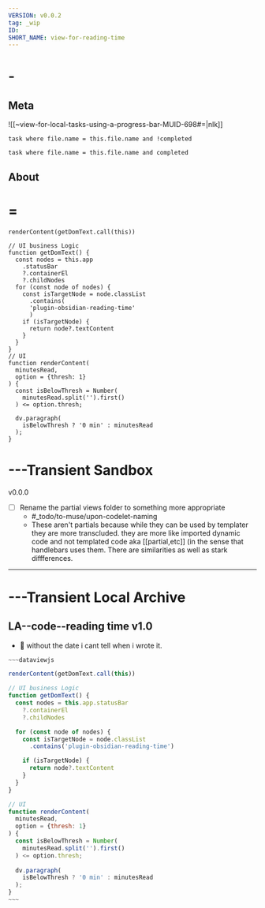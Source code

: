 ```yaml
---
VERSION: v0.0.2
tag: _wip
ID: 
SHORT_NAME: view-for-reading-time
---
```


# -

## Meta

![[~view-for-local-tasks-using-a-progress-bar-MUID-698#=|nlk]]

```dataview
task where file.name = this.file.name and !completed
```

```dataview
task where file.name = this.file.name and completed
```

## About

# =

~~~dataviewjs
renderContent(getDomText.call(this))

// UI business Logic
function getDomText() {
  const nodes = this.app
    .statusBar
    ?.containerEl
    ?.childNodes
  for (const node of nodes) {
    const isTargetNode = node.classList
      .contains(
      'plugin-obsidian-reading-time'
      )
    if (isTargetNode) {
      return node?.textContent
    }
  }
}
// UI
function renderContent(
  minutesRead,
  option = {thresh: 1}
) {
  const isBelowThresh = Number(
    minutesRead.split('').first()
  ) <= option.thresh;

  dv.paragraph(
    isBelowThresh ? '0 min' : minutesRead
  );
}
~~~

# ---Transient Sandbox

v0.0.0

- [ ] Rename the partial views folder to something more appropriate
  - #_todo/to-muse/upon-codelet-naming
  - These aren't partials because while they can be used by templater they are more transcluded. they are more like imported dynamic code and not templated code aka [[partial,etc]] (in the sense that handlebars uses them. There are similarities as well as stark diffferences.

---

# ---Transient Local Archive


## LA--code--reading time v1.0

- 🤔 without the date i cant tell when i wrote it.

```js
~~~dataviewjs

renderContent(getDomText.call(this))

// UI business Logic
function getDomText() {
  const nodes = this.app.statusBar
    ?.containerEl
    ?.childNodes

  for (const node of nodes) {
    const isTargetNode = node.classList
      .contains('plugin-obsidian-reading-time')

    if (isTargetNode) {
      return node?.textContent
    }
  }
}

// UI
function renderContent(
  minutesRead,
  option = {thresh: 1}
) {
  const isBelowThresh = Number(
    minutesRead.split('').first()
  ) <= option.thresh;
  
  dv.paragraph(
    isBelowThresh ? '0 min' : minutesRead
  );
}
~~~
```
